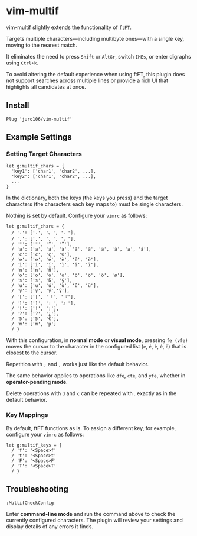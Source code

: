 # vim-multif 

vim-multif slightly extends the functionality of [`ftFT`](https://github.com/vim/vim/blob/0d76683e094c6cac2e879601aff3acf1163cbe0b/runtime/doc/motion.txt#L254-L262).

Targets multiple characters—including multibyte ones—with a single key, moving to the nearest match. 

It eliminates the need to press `Shift` or `AltGr`, switch `IMEs`, or enter digraphs using `Ctrl+k`.

To avoid altering the default experience when using ftFT, this plugin does not support searches across multiple lines or provide a rich UI that highlights all candidates at once.

## Install

```
Plug 'juro106/vim-multif'
```

## Example Settings 

### Setting Target Characters

```
let g:multif_chars = { 
  'key1': ['char1', 'char2', ...],
  'key2': ['char1', 'char2', ...],
  ...
}
```

In the dictionary, both the keys (the keys you press) and the target characters (the characters each key maps to) must be single characters.

Nothing is set by default. Configure your `vimrc` as follows:

```
let g:multif_chars = {
  / '.': ['.', '。', '．'],
  / ',': [',', '、', '，'],
  / '"': ['"', '“', '”'],
  / 'a': ['a', 'á', 'à', 'â', 'ã', 'ä', 'å', 'æ', 'å'],
  / 'c': ['c', 'ç', '©'],
  / 'e': ['e', 'é', 'è', 'ê', 'ë'],
  / 'i': ['i', 'í', 'ì', 'î', 'ï'],
  / 'n': ['n', 'ñ'],
  / 'o': ['o', 'ó', 'ò', 'ô', 'ö', 'õ', 'ø'],
  / 's': ['s', 'ß', '§'],
  / 'u': ['u', 'ú', 'ù', 'û', 'ü'],
  / 'y': ['y', 'ý','ÿ'],
  / '[': ['[', '「', '『'],
  / ']': [']', '」', '』'],
  / '!': ['!', '¡'],
  / '?': ['?', '¿'],
  / '5': ['5', '€'],
  / 'm': ['m', 'μ']
  / }
```

With this configuration, in **normal mode** or **visual mode**, pressing `fe (vfe)` moves the cursor to the character in the configured list (`e`, `é`, `è`, `ê`, `ë`) that is closest to the cursor.

Repetition with `;` and `,` works just like the default behavior.

The same behavior applies to operations like `dfe`, `cte`, and `yfe`, whether in **operator-pending mode**.

Delete operations with `d` and `c` can be repeated with . exactly as in the default behavior.

### Key Mappings

By default, ftFT functions as is. To assign a different key, for example, configure your `vimrc` as follows:

```
let g:multif_keys = {
  / 'f': '<Space>f'
  / 't': '<Space>t'
  / 'F': '<Space>F'
  / 'T': '<Space>T'
  / }
```

## Troubleshooting

```
:MultifCheckConfig
```

Enter **command-line mode** and run the command above to check the currently configured characters. The plugin will review your settings and display details of any errors it finds.
